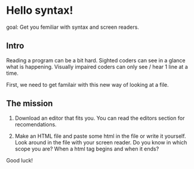 # Hello syntax!

goal: Get you femiliar with syntax and screen readers.

## Intro

Reading a program can be a bit hard.
Sighted coders can see in a glance what is happening. 
Visually impaired coders can only see / hear 1 line at a time.

First, we need to get familair with this new way of looking at a file.

## The mission

1. Download an editor that fits you.
You can read the editors section for recomendations.

2. Make an HTML file and paste some html in the file or write it yourself.
Look around in the file with your screen reader. Do you know in which scope you are? When a html tag begins and when it ends? 

Good luck!



